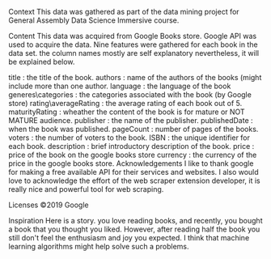 Context
This data was gathered as part of the data mining project for General Assembly Data Science Immersive course.

Content
This data was acquired from Google Books store. Google API was used to acquire the data. Nine features were gathered for each book in the data set. the column names mostly are self explanatory nevertheless, it will be explained below.

title : the title of the book.
authors : name of the authors of the books (might include more than one author.
language : the language of the book
generes\categories : the categories associated with the book (by Google store)
rating\averageRating : the average rating of each book out of 5.
maturityRating : wheather the content of the book is for mature or NOT MATURE audience.
publisher : the name of the publisher.
publishedDate : when the book was published.
pageCount : number of pages of the books.
voters : the number of voters to the book.
ISBN : the unique identifier for each book.
description : brief introductory description of the book.
price : price of the book on the google books store
currency : the currency of the price in the google books store.
Acknowledgements
I like to thank google for making a free available API for their services and websites.
I also would love to acknowledge the effort of the web scraper extension developer, it is really nice and powerful tool for web scraping.

Licenses
©2019 Google

Inspiration
Here is a story. you love reading books, and recently, you bought a book that you thought you liked. However, after reading half the book you still don't feel the enthusiasm and joy you expected. I think that machine learning algorithms might help solve such a problems.